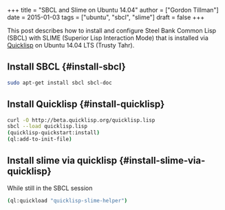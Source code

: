 +++
title = "SBCL and Slime on Ubuntu 14.04"
author = ["Gordon Tillman"]
date = 2015-01-03
tags = ["ubuntu", "sbcl", "slime"]
draft = false
+++

This post describes how to install and configure Steel Bank Common
Lisp (SBCL) with SLIME (Superior Lisp Interaction Mode) that is
installed via [Quicklisp](http://www.quicklisp.org/) on Ubuntu 14.04 LTS (Trusty Tahr).

<!--more-->


## Install SBCL {#install-sbcl}

```sh
sudo apt-get install sbcl sbcl-doc
```


## Install Quicklisp {#install-quicklisp}

```sh
curl -O http://beta.quicklisp.org/quicklisp.lisp
sbcl --load quicklisp.lisp
(quicklisp-quickstart:install)
(ql:add-to-init-file)
```


## Install slime via quicklisp {#install-slime-via-quicklisp}

While still in the SBCL session

```sh
(ql:quickload "quicklisp-slime-helper")
```

